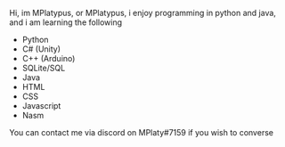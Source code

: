 Hi, im MPlatypus, or MPlatypus, i enjoy programming in python and java, and i am learning the following
- Python
- C# (Unity)
- C++ (Arduino)
- SQLite/SQL
- Java
- HTML
- CSS
- Javascript
- Nasm


You can contact me via discord on MPlaty#7159 if you wish to converse

<!---
MPlatypus/MPlatypus is a ✨ special ✨ repository because its `README.md` (this file) appears on your GitHub profile.
You can click the Preview link to take a look at your changes.
--->
<!--<details close>
  <summary> test </summary>
    test
</details>-->
